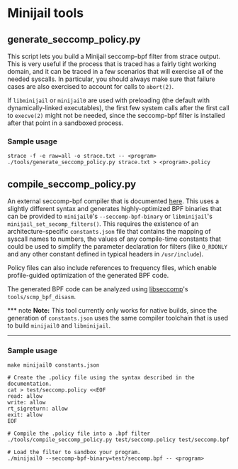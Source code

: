 # Minijail tools

## generate_seccomp_policy.py

This script lets you build a Minijail seccomp-bpf filter from strace output.
This is very useful if the process that is traced has a fairly tight working
domain, and it can be traced in a few scenarios that will exercise all of the
needed syscalls. In particular, you should always make sure that failure cases
are also exercised to account for calls to `abort(2)`.

If `libminijail` or `minijail0` are used with preloading (the default with
dynamically-linked executables), the first few system calls after the first call
to `execve(2)` might not be needed, since the seccomp-bpf filter is installed
after that point in a sandboxed process.

### Sample usage

```shell
strace -f -e raw=all -o strace.txt -- <program>
./tools/generate_seccomp_policy.py strace.txt > <program>.policy
```

## compile_seccomp_policy.py

An external seccomp-bpf compiler that is documented [here][1]. This uses a
slightly different syntax and generates highly-optimized BPF binaries that can
be provided to `minijail0`'s `--seccomp-bpf-binary` or `libminijail`'s
`minijail_set_secomp_filters()`. This requires the existence of an
architecture-specific `constants.json` file that contains the mapping of syscall
names to numbers, the values of any compile-time constants that could be used to
simplify the parameter declaration for filters (like `O_RDONLY` and any other
constant defined in typical headers in `/usr/include`).

Policy files can also include references to frequency files, which enable
profile-guided optimization of the generated BPF code.

The generated BPF code can be analyzed using
[libseccomp](https://github.com/seccomp/libseccomp)'s `tools/scmp_bpf_disasm`.

*** note
**Note:** This tool currently only works for native builds, since the generation
of `constants.json` uses the same compiler toolchain that is used to build
`minijail0` and `libminijail`.
***

### Sample usage

```shell
make minijail0 constants.json

# Create the .policy file using the syntax described in the documentation.
cat > test/seccomp.policy <<EOF
read: allow
write: allow
rt_sigreturn: allow
exit: allow
EOF

# Compile the .policy file into a .bpf filter
./tools/compile_seccomp_policy.py test/seccomp.policy test/seccomp.bpf

# Load the filter to sandbox your program.
./minijail0 --seccomp-bpf-binary=test/seccomp.bpf -- <program>
```

[1]: https://docs.google.com/document/d/e/2PACX-1vQOeYLWmJJrRWvglnMo5cynkUe0gZ9wVsndLLePkJg6dfUXSOUWoveBBeY3u5nQMlEU4dt_vRgj0ifR/pub
